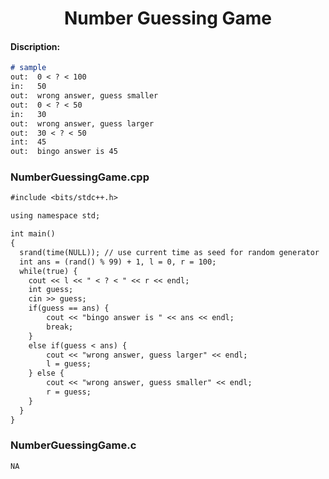 <center><h1>Number Guessing Game</h1></center>

#### Discription:
```markdown
# sample 
out:  0 < ? < 100
in:   50
out:  wrong answer, guess smaller
out:  0 < ? < 50
in:   30
out:  wrong answer, guess larger
out:  30 < ? < 50
int:  45
out:  bingo answer is 45
```

### NumberGuessingGame.cpp
```markdown
#include <bits/stdc++.h>

using namespace std;

int main()
{
  srand(time(NULL)); // use current time as seed for random generator
  int ans = (rand() % 99) + 1, l = 0, r = 100;
  while(true) {
  	cout << l << " < ? < " << r << endl;
    int guess;
    cin >> guess;
    if(guess == ans) {
    	cout << "bingo answer is " << ans << endl;
    	break;
	}
	else if(guess < ans) {
    	cout << "wrong answer, guess larger" << endl;
    	l = guess;
	} else {
		cout << "wrong answer, guess smaller" << endl;
    	r = guess;
	}
  }
}
```

### NumberGuessingGame.c
```markdown
NA
```
